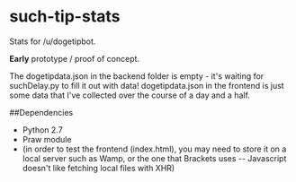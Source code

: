 such-tip-stats
==============

Stats for /u/dogetipbot.

**Early** prototype / proof of concept.

The dogetipdata.json in the backend folder is empty - it's waiting for suchDelay.py to fill it out with data!
dogetipdata.json in the frontend is just some data that I've collected over the course of a day and a half.

##Dependencies
 - Python 2.7
 - Praw module
 - (in order to test the frontend (index.html), you may need to store it on a local server such as Wamp, or the one that Brackets uses -- Javascript doesn't like fetching local files with XHR)
